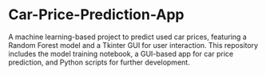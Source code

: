 # Car-Price-Prediction-App
A machine learning-based project to predict used car prices, featuring a Random Forest model and a Tkinter GUI for user interaction. This repository includes the model training notebook, a GUI-based app for car price prediction, and Python scripts for further development.
